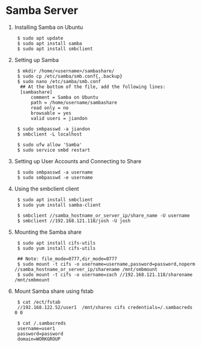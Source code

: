 Samba Server
============

1. Installing Samba on Ubuntu

        $ sudo apt update
        $ sudo apt install samba
        $ sudo apt install smbclient

2. Setting up Samba

        $ mkdir /home/<username>/sambashare/
        $ sudo cp /etc/samba/smb.conf{,.backup}
        $ sudo nano /etc/samba/smb.conf
         ## At the bottom of the file, add the following lines:
         [sambashare]
             comment = Samba on Ubuntu
             path = /home/username/sambashare
             read only = no
             browsable = yes
             valid users = jiandon

        $ sudo smbpasswd -a jiandon
        $ smbclient -L localhost

        $ sudo ufw allow 'Samba'
        $ sudo service smbd restart

3. Setting up User Accounts and Connecting to Share

        $ sudo smbpasswd -a username
        $ sudo smbpasswd -e username

4. Using the smbclient client

        $ sudo apt install smbclient
        $ sudo yum install samba-client

        $ smbclient //samba_hostname_or_server_ip/share_name -U username
        $ smbclient //192.168.121.118/josh -U josh


4. Mounting the Samba share

        $ sudo apt install cifs-utils
        $ sudo yum install cifs-utils

        ## Note: file_mode=0777,dir_mode=0777
        $ sudo mount -t cifs -o username=username,password=password,noperm //samba_hostname_or_server_ip/sharename /mnt/smbmount
        $ sudo mount -t cifs -o username=zach //192.168.121.118/sharename /mnt/smbmount

5. Mount Samba share using fstab

        $ cat /ect/fstab
        //192.168.122.52/user1  /mnt/shares cifs credentials=/.sambacreds 0 0

        $ cat /.sambacreds
        username=user1
        password=password
        domain=WORKGROUP
